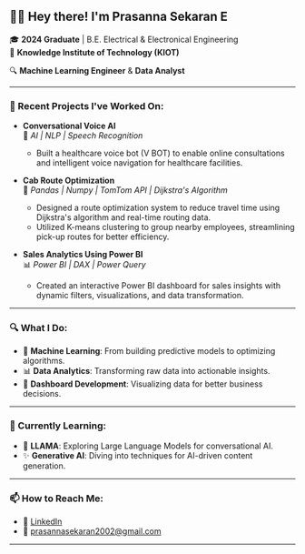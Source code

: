 ## ✌🏻 Hey there! I'm Prasanna Sekaran E

🎓 **2024 Graduate** | B.E. Electrical & Electronical Engineering  
📍 **Knowledge Institute of Technology (KIOT)**  

🔍 **Machine Learning Engineer** & **Data Analyst**

---

### 🚀 Recent Projects I've Worked On:

- **Conversational Voice AI**  
  🧠 *AI | NLP | Speech Recognition*  
  - Built a healthcare voice bot (V BOT) to enable online consultations and intelligent voice navigation for healthcare facilities.  

- **Cab Route Optimization**  
  🚖 *Pandas | Numpy | TomTom API | Dijkstra's Algorithm*  
  - Designed a route optimization system to reduce travel time using Dijkstra's algorithm and real-time routing data.  
  - Utilized K-means clustering to group nearby employees, streamlining pick-up routes for better efficiency.  

- **Sales Analytics Using Power BI**  
  📊 *Power BI | DAX | Power Query*  
  - Created an interactive Power BI dashboard for sales insights with dynamic filters, visualizations, and data transformation.  

---

### 🔍 What I Do:
- 🧩 **Machine Learning**: From building predictive models to optimizing algorithms.
- 📊 **Data Analytics**: Transforming raw data into actionable insights.
- 🎨 **Dashboard Development**: Visualizing data for better business decisions.

---

### 🌱 Currently Learning:
- 🦙 **LLAMA**: Exploring Large Language Models for conversational AI.
- ✨ **Generative AI**: Diving into techniques for AI-driven content generation.

---

### 📫 How to Reach Me:
- 💼 [LinkedIn]([linkedin.com/in/prasannasekaran/](https://www.linkedin.com/in/prasanna-sekaran-e-573635229/))  
- 📧 prasannasekaran2002@gmail.com

---

